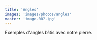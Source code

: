 ```yaml
---
title: 'Angles'
images: 'images/photos/angles'
master: 'image-002.jpg'
---
```


Exemples d'angles bâtis avec notre pierre.
